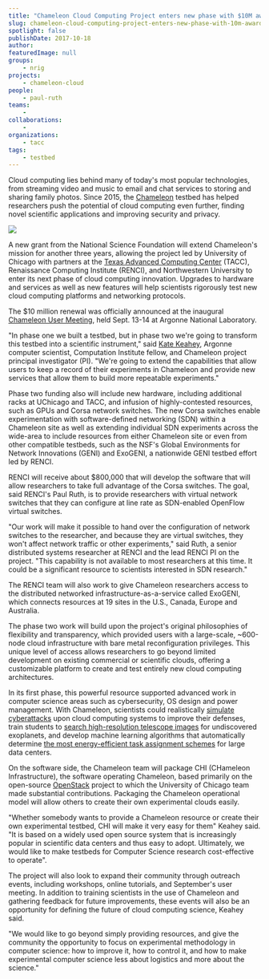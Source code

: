 ```yaml
---
title: "Chameleon Cloud Computing Project enters new phase with $10M award"
slug: chameleon-cloud-computing-project-enters-new-phase-with-10m-award
spotlight: false
publishDate: 2017-10-18
author: 
featuredImage: null
groups:
    - nrig
projects:
    - chameleon-cloud
people:
    - paul-ruth
teams: 
    - 
collaborations:
    - 
organizations:
    - tacc
tags:
    - testbed
---
```


Cloud computing lies behind many of today's most popular technologies, from streaming video and music to email and chat services to storing and sharing family photos. Since 2015, the [Chameleon](https://www.chameleoncloud.org/) testbed has helped researchers push the potential of cloud computing even further, finding novel scientific applications and improving security and privacy.

![](https://renci.org/wp-content/uploads/2017/10/Chameleon-hardware-1.jpg)

A new grant from the National Science Foundation will extend Chameleon's mission for another three years, allowing the project led by University of Chicago with partners at the [Texas Advanced Computing Center](https://www.tacc.utexas.edu/) (TACC), Renaissance Computing Institute (RENCI), and Northwestern University to enter its next phase of cloud computing innovation. Upgrades to hardware and services as well as new features will help scientists rigorously test new cloud computing platforms and networking protocols. 

The $10 million renewal was officially announced at the inaugural [Chameleon User Meeting](https://press3.mcs.anl.gov/ccusers2017/), held Sept. 13-14 at Argonne National Laboratory.

"In phase one we built a testbed, but in phase two we're going to transform this testbed into a scientific instrument," said [Kate Keahey](http://www.mcs.anl.gov/~keahey/), Argonne computer scientist, Computation Institute fellow, and Chameleon project principal investigator (PI). "We're going to extend the capabilities that allow users to keep a record of their experiments in Chameleon and provide new services that allow them to build more repeatable experiments."

Phase two funding also will include new hardware, including additional racks at UChicago and TACC, and infusion of highly-contested resources, such as GPUs and Corsa network switches. The new Corsa switches enable experimentation with software-defined networking (SDN) within a Chameleon site as well as extending individual SDN experiments across the wide-area to include resources from either Chameleon site or even from other compatible testbeds, such as the NSF's Global Environments for Network Innovations (GENI) and ExoGENI, a nationwide GENI testbed effort led by RENCI.

RENCI will receive about $800,000 that will develop the software that will allow researchers to take full advantage of the Corsa switches. The goal, said RENCI's Paul Ruth, is to provide researchers with virtual network switches that they can configure at line rate as SDN-enabled OpenFlow virtual switches.

"Our work will make it possible to hand over the configuration of network switches to the researcher, and because they are virtual switches, they won't affect network traffic or other experiments," said Ruth, a senior distributed systems researcher at RENCI and the lead RENCI PI on the project. "This capability is not available to most researchers at this time. It could be a significant resource to scientists interested in SDN research."

The RENCI team will also work to give Chameleon researchers access to the distributed networked infrastructure-as-a-service called ExoGENI, which connects resources at 19 sites in the U.S., Canada, Europe and Australia.

The phase two work will build upon the project's original philosophies of flexibility and transparency, which provided users with a large-scale, ~600-node cloud infrastructure with bare metal reconfiguration privileges. This unique level of access allows researchers to go beyond limited development on existing commercial or scientific clouds, offering a customizable platform to create and test entirely new cloud computing architectures.

In its first phase, this powerful resource supported advanced work in computer science areas such as cybersecurity, OS design and power management. With Chameleon, scientists could realistically [simulate cyberattacks](https://www.ci.uchicago.edu/blog/circumventing-cyber-attacks-chameleon) upon cloud computing systems to improve their defenses, train students to [search high-resolution telescope images](https://www.ci.uchicago.edu/blog/search-planet) for undiscovered exoplanets, and develop machine learning algorithms that automatically determine [the most energy-efficient task assignment schemes](https://www.ci.uchicago.edu/blog/machine-learning-cooldown-data-center) for large data centers.

On the software side, the Chameleon team will package CHI (CHameleon Infrastructure), the software operating Chameleon, based primarily on the open-source [OpenStack](https://www.openstack.org/) project to which the University of Chicago team made substantial contributions. Packaging the Chameleon operational model will allow others to create their own experimental clouds easily.

"Whether somebody wants to provide a Chameleon resource or create their own experimental testbed, CHI will make it very easy for them" Keahey said. "It is based on a widely used open source system that is increasingly popular in scientific data centers and thus easy to adopt. Ultimately, we would like to make testbeds for Computer Science research cost-effective to operate".

The project will also look to expand their community through outreach events, including workshops, online tutorials, and September's user meeting. In addition to training scientists in the use of Chameleon and gathering feedback for future improvements, these events will also be an opportunity for defining the future of cloud computing science, Keahey said.

"We would like to go beyond simply providing resources, and give the community the opportunity to focus on experimental methodology in computer science: how to improve it, how to control it, and how to make experimental computer science less about logistics and more about the science."
